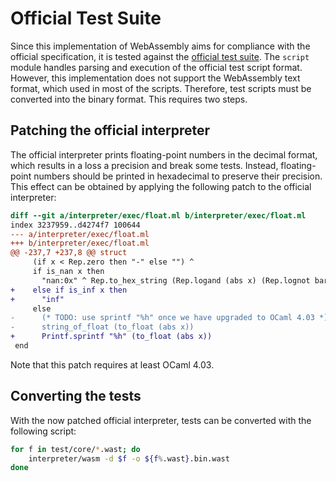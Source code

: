 # Official Test Suite

Since this implementation of WebAssembly aims for compliance with the official specification, it is tested against the [official test suite](https://github.com/WebAssembly/spec/tree/master/test).
The `script` module handles parsing and execution of the official test script format.
However, this implementation does not support the WebAssembly text format, which used in most of the scripts.
Therefore, test scripts must be converted into the binary format.
This requires two steps.

## Patching the official interpreter

The official interpreter prints floating-point numbers in the decimal format, which results in a loss a precision and break some tests.
Instead, floating-point numbers should be printed in hexadecimal to preserve their precision.
This effect can be obtained by applying the following patch to the official interpreter:

```diff
diff --git a/interpreter/exec/float.ml b/interpreter/exec/float.ml
index 3237959..d4274f7 100644
--- a/interpreter/exec/float.ml
+++ b/interpreter/exec/float.ml
@@ -237,7 +237,8 @@ struct
     (if x < Rep.zero then "-" else "") ^
     if is_nan x then
       "nan:0x" ^ Rep.to_hex_string (Rep.logand (abs x) (Rep.lognot bare_nan))
+    else if is_inf x then
+      "inf"
     else
-      (* TODO: use sprintf "%h" once we have upgraded to OCaml 4.03 *)
-      string_of_float (to_float (abs x))
+      Printf.sprintf "%h" (to_float (abs x))
 end
```

Note that this patch requires at least OCaml 4.03.

## Converting the tests

With the now patched official interpreter, tests can be converted with the following script:

```bash
for f in test/core/*.wast; do
	interpreter/wasm -d $f -o ${f%.wast}.bin.wast
done
```
